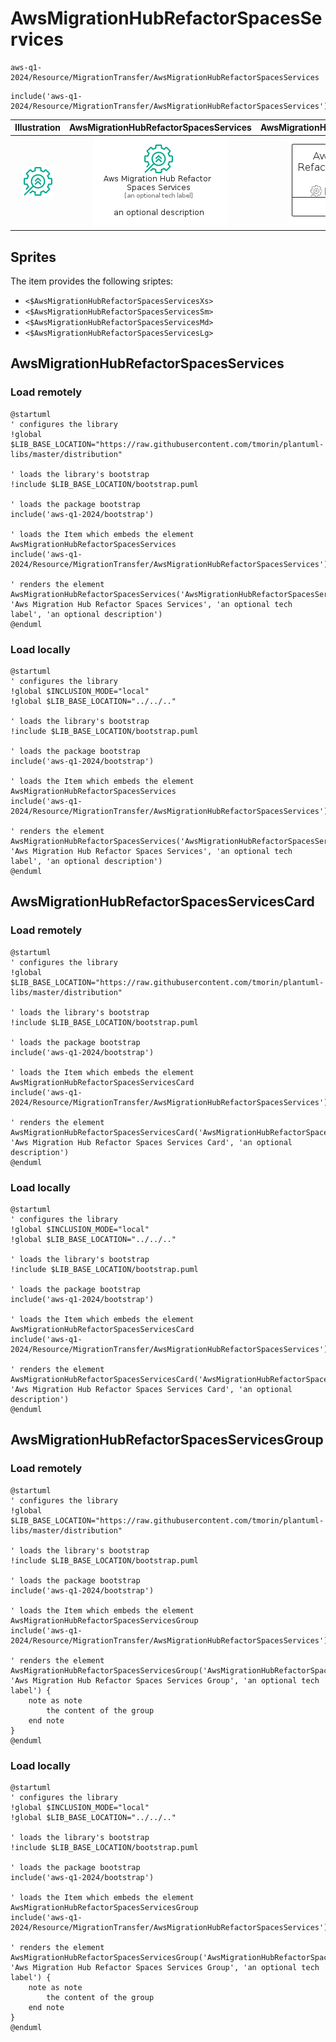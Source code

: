 # AwsMigrationHubRefactorSpacesServices


```text
aws-q1-2024/Resource/MigrationTransfer/AwsMigrationHubRefactorSpacesServices
```

```text
include('aws-q1-2024/Resource/MigrationTransfer/AwsMigrationHubRefactorSpacesServices')
```



| Illustration | AwsMigrationHubRefactorSpacesServices | AwsMigrationHubRefactorSpacesServicesCard | AwsMigrationHubRefactorSpacesServicesGroup |
| :---: | :---: | :---: | :---: |
| ![illustration for Illustration](../../../aws-q1-2024/Resource/MigrationTransfer/AwsMigrationHubRefactorSpacesServices.png) | ![illustration for AwsMigrationHubRefactorSpacesServices](../../../aws-q1-2024/Resource/MigrationTransfer/AwsMigrationHubRefactorSpacesServices.Local.png) | ![illustration for AwsMigrationHubRefactorSpacesServicesCard](../../../aws-q1-2024/Resource/MigrationTransfer/AwsMigrationHubRefactorSpacesServicesCard.Local.png) | ![illustration for AwsMigrationHubRefactorSpacesServicesGroup](../../../aws-q1-2024/Resource/MigrationTransfer/AwsMigrationHubRefactorSpacesServicesGroup.Local.png) |



## Sprites
The item provides the following sriptes:

- `<$AwsMigrationHubRefactorSpacesServicesXs>`
- `<$AwsMigrationHubRefactorSpacesServicesSm>`
- `<$AwsMigrationHubRefactorSpacesServicesMd>`
- `<$AwsMigrationHubRefactorSpacesServicesLg>`





## AwsMigrationHubRefactorSpacesServices

### Load remotely
```plantuml
@startuml
' configures the library
!global $LIB_BASE_LOCATION="https://raw.githubusercontent.com/tmorin/plantuml-libs/master/distribution"

' loads the library's bootstrap
!include $LIB_BASE_LOCATION/bootstrap.puml

' loads the package bootstrap
include('aws-q1-2024/bootstrap')

' loads the Item which embeds the element AwsMigrationHubRefactorSpacesServices
include('aws-q1-2024/Resource/MigrationTransfer/AwsMigrationHubRefactorSpacesServices')

' renders the element
AwsMigrationHubRefactorSpacesServices('AwsMigrationHubRefactorSpacesServices', 'Aws Migration Hub Refactor Spaces Services', 'an optional tech label', 'an optional description')
@enduml
```

### Load locally
```plantuml
@startuml
' configures the library
!global $INCLUSION_MODE="local"
!global $LIB_BASE_LOCATION="../../.."

' loads the library's bootstrap
!include $LIB_BASE_LOCATION/bootstrap.puml

' loads the package bootstrap
include('aws-q1-2024/bootstrap')

' loads the Item which embeds the element AwsMigrationHubRefactorSpacesServices
include('aws-q1-2024/Resource/MigrationTransfer/AwsMigrationHubRefactorSpacesServices')

' renders the element
AwsMigrationHubRefactorSpacesServices('AwsMigrationHubRefactorSpacesServices', 'Aws Migration Hub Refactor Spaces Services', 'an optional tech label', 'an optional description')
@enduml
```

## AwsMigrationHubRefactorSpacesServicesCard

### Load remotely
```plantuml
@startuml
' configures the library
!global $LIB_BASE_LOCATION="https://raw.githubusercontent.com/tmorin/plantuml-libs/master/distribution"

' loads the library's bootstrap
!include $LIB_BASE_LOCATION/bootstrap.puml

' loads the package bootstrap
include('aws-q1-2024/bootstrap')

' loads the Item which embeds the element AwsMigrationHubRefactorSpacesServicesCard
include('aws-q1-2024/Resource/MigrationTransfer/AwsMigrationHubRefactorSpacesServices')

' renders the element
AwsMigrationHubRefactorSpacesServicesCard('AwsMigrationHubRefactorSpacesServicesCard', 'Aws Migration Hub Refactor Spaces Services Card', 'an optional description')
@enduml
```

### Load locally
```plantuml
@startuml
' configures the library
!global $INCLUSION_MODE="local"
!global $LIB_BASE_LOCATION="../../.."

' loads the library's bootstrap
!include $LIB_BASE_LOCATION/bootstrap.puml

' loads the package bootstrap
include('aws-q1-2024/bootstrap')

' loads the Item which embeds the element AwsMigrationHubRefactorSpacesServicesCard
include('aws-q1-2024/Resource/MigrationTransfer/AwsMigrationHubRefactorSpacesServices')

' renders the element
AwsMigrationHubRefactorSpacesServicesCard('AwsMigrationHubRefactorSpacesServicesCard', 'Aws Migration Hub Refactor Spaces Services Card', 'an optional description')
@enduml
```

## AwsMigrationHubRefactorSpacesServicesGroup

### Load remotely
```plantuml
@startuml
' configures the library
!global $LIB_BASE_LOCATION="https://raw.githubusercontent.com/tmorin/plantuml-libs/master/distribution"

' loads the library's bootstrap
!include $LIB_BASE_LOCATION/bootstrap.puml

' loads the package bootstrap
include('aws-q1-2024/bootstrap')

' loads the Item which embeds the element AwsMigrationHubRefactorSpacesServicesGroup
include('aws-q1-2024/Resource/MigrationTransfer/AwsMigrationHubRefactorSpacesServices')

' renders the element
AwsMigrationHubRefactorSpacesServicesGroup('AwsMigrationHubRefactorSpacesServicesGroup', 'Aws Migration Hub Refactor Spaces Services Group', 'an optional tech label') {
    note as note
        the content of the group
    end note
}
@enduml
```

### Load locally
```plantuml
@startuml
' configures the library
!global $INCLUSION_MODE="local"
!global $LIB_BASE_LOCATION="../../.."

' loads the library's bootstrap
!include $LIB_BASE_LOCATION/bootstrap.puml

' loads the package bootstrap
include('aws-q1-2024/bootstrap')

' loads the Item which embeds the element AwsMigrationHubRefactorSpacesServicesGroup
include('aws-q1-2024/Resource/MigrationTransfer/AwsMigrationHubRefactorSpacesServices')

' renders the element
AwsMigrationHubRefactorSpacesServicesGroup('AwsMigrationHubRefactorSpacesServicesGroup', 'Aws Migration Hub Refactor Spaces Services Group', 'an optional tech label') {
    note as note
        the content of the group
    end note
}
@enduml
```

